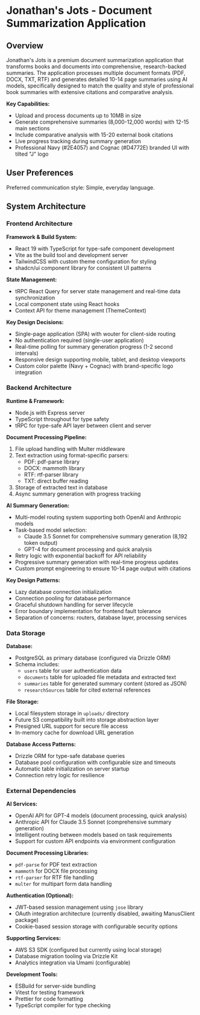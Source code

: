 # Jonathan's Jots - Document Summarization Application

## Overview

Jonathan's Jots is a premium document summarization application that transforms books and documents into comprehensive, research-backed summaries. The application processes multiple document formats (PDF, DOCX, TXT, RTF) and generates detailed 10-14 page summaries using AI models, specifically designed to match the quality and style of professional book summaries with extensive citations and comparative analysis.

**Key Capabilities:**
- Upload and process documents up to 10MB in size
- Generate comprehensive summaries (8,000-12,000 words) with 12-15 main sections
- Include comparative analysis with 15-20 external book citations
- Live progress tracking during summary generation
- Professional Navy (#2E4057) and Cognac (#D4772E) branded UI with tilted "J" logo

## User Preferences

Preferred communication style: Simple, everyday language.

## System Architecture

### Frontend Architecture

**Framework & Build System:**
- React 19 with TypeScript for type-safe component development
- Vite as the build tool and development server
- TailwindCSS with custom theme configuration for styling
- shadcn/ui component library for consistent UI patterns

**State Management:**
- tRPC React Query for server state management and real-time data synchronization
- Local component state using React hooks
- Context API for theme management (ThemeContext)

**Key Design Decisions:**
- Single-page application (SPA) with wouter for client-side routing
- No authentication required (single-user application)
- Real-time polling for summary generation progress (1-2 second intervals)
- Responsive design supporting mobile, tablet, and desktop viewports
- Custom color palette (Navy + Cognac) with brand-specific logo integration

### Backend Architecture

**Runtime & Framework:**
- Node.js with Express server
- TypeScript throughout for type safety
- tRPC for type-safe API layer between client and server

**Document Processing Pipeline:**
1. File upload handling with Multer middleware
2. Text extraction using format-specific parsers:
   - PDF: pdf-parse library
   - DOCX: mammoth library
   - RTF: rtf-parser library
   - TXT: direct buffer reading
3. Storage of extracted text in database
4. Async summary generation with progress tracking

**AI Summary Generation:**
- Multi-model routing system supporting both OpenAI and Anthropic models
- Task-based model selection:
  - Claude 3.5 Sonnet for comprehensive summary generation (8,192 token output)
  - GPT-4 for document processing and quick analysis
- Retry logic with exponential backoff for API reliability
- Progressive summary generation with real-time progress updates
- Custom prompt engineering to ensure 10-14 page output with citations

**Key Design Patterns:**
- Lazy database connection initialization
- Connection pooling for database performance
- Graceful shutdown handling for server lifecycle
- Error boundary implementation for frontend fault tolerance
- Separation of concerns: routers, database layer, processing services

### Data Storage

**Database:**
- PostgreSQL as primary database (configured via Drizzle ORM)
- Schema includes:
  - `users` table for user authentication data
  - `documents` table for uploaded file metadata and extracted text
  - `summaries` table for generated summary content (stored as JSON)
  - `researchSources` table for cited external references

**File Storage:**
- Local filesystem storage in `uploads/` directory
- Future S3 compatibility built into storage abstraction layer
- Presigned URL support for secure file access
- In-memory cache for download URL generation

**Database Access Patterns:**
- Drizzle ORM for type-safe database queries
- Database pool configuration with configurable size and timeouts
- Automatic table initialization on server startup
- Connection retry logic for resilience

### External Dependencies

**AI Services:**
- OpenAI API for GPT-4 models (document processing, quick analysis)
- Anthropic API for Claude 3.5 Sonnet (comprehensive summary generation)
- Intelligent routing between models based on task requirements
- Support for custom API endpoints via environment configuration

**Document Processing Libraries:**
- `pdf-parse` for PDF text extraction
- `mammoth` for DOCX file processing
- `rtf-parser` for RTF file handling
- `multer` for multipart form data handling

**Authentication (Optional):**
- JWT-based session management using `jose` library
- OAuth integration architecture (currently disabled, awaiting ManusClient package)
- Cookie-based session storage with configurable security options

**Supporting Services:**
- AWS S3 SDK (configured but currently using local storage)
- Database migration tooling via Drizzle Kit
- Analytics integration via Umami (configurable)

**Development Tools:**
- ESBuild for server-side bundling
- Vitest for testing framework
- Prettier for code formatting
- TypeScript compiler for type checking